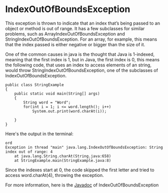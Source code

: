 # IndexOutOfBoundsException

This exception is thrown to indicate that  an index that’s being passed to an object or method is out of range. It has a few subclasses for similar problems, such as ArrayIndexOutOfBoundsException and StringIndexOutOfBoundsException. For an array, for example, this means that the index passed is either negative or bigger than the size of it.

One of the common causes in java is the thought that Java is 1-indexed, meaning that the first index is 1, but in Java, the first index is 0, this means the following code, that uses an index to access elements of an string, would throw StringIndexOutOfBoundsException, one of the subclasses of IndexOutOfBoundsException.

    public class StringExample
    {
        public static void main(String[] args)
        {
            String word = "Word";
            for(int i = 1; i <= word.length(); i++)
                System.out.print(word.charAt(i));

        }
    }

Here's the output in the terminal:

    ord
    Exception in thread "main" java.lang.IndexOutOfBoundsException: String index out of range: 4
        at java.lang.String.charAt(String.java:658)
	    at StringExample.main(StringExample.java:8)

Since the indexes start at 0, the code skipped the first letter and tried to access word.charAt(4), throwing the exception.

For more information, here is the [Javadoc](http://docs.oracle.com/javase/7/docs/api/java/lang/IndexOutOfBoundsException.html) of IndexOutOfBoundsException
